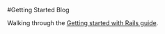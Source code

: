 #Getting Started Blog

Walking through the <a href="http://guides.rubyonrails.org/getting_started.html">Getting started with Rails guide</a>.